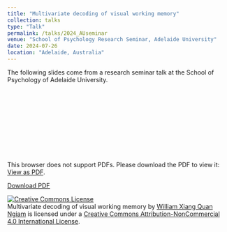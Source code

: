 ```yaml
---
title: "Multivariate decoding of visual working memory"
collection: talks
type: "Talk"
permalink: /talks/2024_AUseminar
venue: "School of Psychology Research Seminar, Adelaide University"
date: 2024-07-26
location: "Adelaide, Australia"
---
```


The following slides come from a research seminar talk at the School of Psychology of Adelaide University.

<object data="https://williamngiam.github.io/files/slides/2024_AU_ResearchSeminar.pdf" type="application/pdf" width="700px" height="584px">
    <embed src="https://williamngiam.github.io/files/slides/2024_AU_ResearchSeminar.pdf">
        <p>This browser does not support PDFs. Please download the PDF to view it: <a href="https://williamngiam.github.io/files/slides/2024_AU_ResearchSeminar.pdf">View as PDF</a>.</p>
    </embed>
</object>

<u><a href="https://williamngiam.github.io/files/slides/2024_AU_ResearchSeminar.pdf">Download PDF</a></u>



<a rel="license" href="http://creativecommons.org/licenses/by-nc/4.0/"><img alt="Creative Commons License" style="border-width:0" src="https://i.creativecommons.org/l/by-nc/4.0/88x31.png" /></a><br /><span xmlns:dct="http://purl.org/dc/terms/" property="dct:title">Multivariate decoding of visual working memory</span> by <a xmlns:cc="http://creativecommons.org/ns#" href="https://williamngiam.github.io/talks/slides/2024_AU_ResearchSeminar.pdf" property="cc:attributionName" rel="cc:attributionURL">William Xiang Quan Ngiam</a> is licensed under a <a rel="license" href="http://creativecommons.org/licenses/by-nc/4.0/">Creative Commons Attribution-NonCommercial 4.0 International License</a>.
